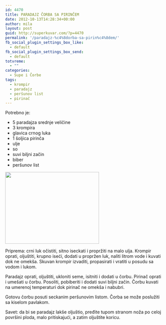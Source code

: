 ```yaml
---
id: 4470
title: PARADAJZ ČORBA SA PIRINČEM
date: 2012-10-13T14:28:34+00:00
author: mila
layout: post
guid: http://superkuvar.com/?p=4470
permalink: '/paradajz-%c4%8dorba-sa-pirin%c4%8dem/'
fb_social_plugin_settings_box_like:
  - default
fb_social_plugin_settings_box_send:
  - default
totvreme:
  - ""
categories:
  - Supe i Čorbe
tags:
  - krompir
  - paradajz
  - peršunov list
  - pirinač
---
```

Potrebno je:

  * 5 paradajza srednje veličine
  * 3 krompira
  * glavica crnog luka
  * 1 šoljica pirinča
  *  ulje
  * so
  * suvi biljni začin
  * biber
  * peršunov list

<img class="alignnone size-medium wp-image-4471" title="Paradajz corba sa pirincem" src="//superkuvar.com/wp-content/uploads/2012/10/Paradajz-corba-sa-pirincem-e1350052538521-300x229.jpg" alt="" width="300" height="229" /> 

Priprema: crni luk očistiti, sitno iseckati i propržiti na malo ulja. Krompir oprati, oljuštiti, krupno iseći, dodati u propržen luk, naliti litrom vode i kuvati dok ne omekša. Skuvan krompir izvaditi, propasirati i vratiti u posudu sa vodom i lukom.

Paradajz oprati, oljuštiti, ukloniti seme, isitniti i dodati u čorbu. Pirinač oprati i umešati u čorbu. Posoliti, pobiberiti i dodati suvi biljni začin. Čorbu kuvati na umerenoj temperaturi dok pirinač ne omekša i nabubri.

Gotovu čorbu posuti seckanim peršunovim listom. Čorba se može poslužiti sa kiselom pavlakom.

Savet: da bi se paradajz lakše oljuštio, pređite tupom stranom noža po celoj površini ploda, malo pritiskajući, a zatim oljuštite koricu.
